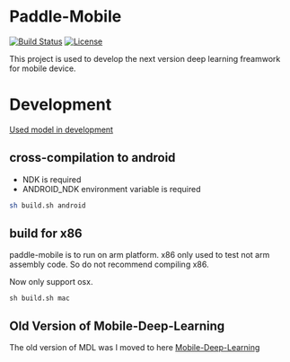 # Paddle-Mobile 

 
[![Build Status](https://travis-ci.org/PaddlePaddle/paddle-mobile.svg?branch=develop&longCache=true&style=flat-square)](https://travis-ci.org/PaddlePaddle/paddle-mobile)
[![License](https://img.shields.io/badge/license-Apache%202-brightgreen.svg)](LICENSE)


This project is used to develop the next version deep learning freamwork for mobile device.

# Development

[Used model in development](https://mms-mis.cdn.bcebos.com/paddle-mobile/models.zip)

## cross-compilation to android

* NDK is required
* ANDROID_NDK environment variable is required

```bash 
sh build.sh android
```

## build for x86
paddle-mobile is to run on arm platform. x86 only used to test not arm assembly code. So do not recommend compiling x86.

Now only support osx.

```
sh build.sh mac
```

## Old Version of Mobile-Deep-Learning
The old version of MDL was I moved to here [Mobile-Deep-Learning](https://github.com/allonli/mobile-deep-learning) 



